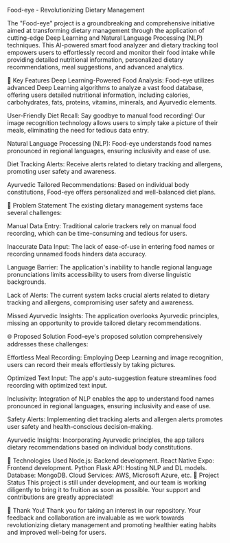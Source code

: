Food-eye - Revolutionizing Dietary Management


The "Food-eye" project is a groundbreaking and comprehensive initiative aimed at transforming dietary management through the application of cutting-edge Deep Learning and Natural Language Processing (NLP) techniques. This AI-powered smart food analyzer and dietary tracking tool empowers users to effortlessly record and monitor their food intake while providing detailed nutritional information, personalized dietary recommendations, meal suggestions, and advanced analytics.

🌟 Key Features
Deep Learning-Powered Food Analysis: Food-eye utilizes advanced Deep Learning algorithms to analyze a vast food database, offering users detailed nutritional information, including calories, carbohydrates, fats, proteins, vitamins, minerals, and Ayurvedic elements.

User-Friendly Diet Recall: Say goodbye to manual food recording! Our image recognition technology allows users to simply take a picture of their meals, eliminating the need for tedious data entry.

Natural Language Processing (NLP): Food-eye understands food names pronounced in regional languages, ensuring inclusivity and ease of use.

Diet Tracking Alerts: Receive alerts related to dietary tracking and allergens, promoting user safety and awareness.

Ayurvedic Tailored Recommendations: Based on individual body constitutions, Food-eye offers personalized and well-balanced diet plans.

🚀 Problem Statement
The existing dietary management systems face several challenges:

Manual Data Entry: Traditional calorie trackers rely on manual food recording, which can be time-consuming and tedious for users.

Inaccurate Data Input: The lack of ease-of-use in entering food names or recording unnamed foods hinders data accuracy.

Language Barrier: The application's inability to handle regional language pronunciations limits accessibility to users from diverse linguistic backgrounds.

Lack of Alerts: The current system lacks crucial alerts related to dietary tracking and allergens, compromising user safety and awareness.

Missed Ayurvedic Insights: The application overlooks Ayurvedic principles, missing an opportunity to provide tailored dietary recommendations.

🌐 Proposed Solution
Food-eye's proposed solution comprehensively addresses these challenges:

Effortless Meal Recording: Employing Deep Learning and image recognition, users can record their meals effortlessly by taking pictures.

Optimized Text Input: The app's auto-suggestion feature streamlines food recording with optimized text input.

Inclusivity: Integration of NLP enables the app to understand food names pronounced in regional languages, ensuring inclusivity and ease of use.

Safety Alerts: Implementing diet tracking alerts and allergen alerts promotes user safety and health-conscious decision-making.

Ayurvedic Insights: Incorporating Ayurvedic principles, the app tailors dietary recommendations based on individual body constitutions.

🔧 Technologies Used
Node.js: Backend development.
React Native Expo: Frontend development.
Python Flask API: Hosting NLP and DL models.
Database: MongoDB.
Cloud Services: AWS, Microsoft Azure, etc.
📆 Project Status
This project is still under development, and our team is working diligently to bring it to fruition as soon as possible. Your support and contributions are greatly appreciated!

👏 Thank You!
Thank you for taking an interest in our repository. Your feedback and collaboration are invaluable as we work towards revolutionizing dietary management and promoting healthier eating habits and improved well-being for users.
